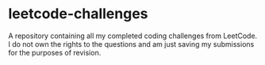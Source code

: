 # leetcode-challenges

A repository containing all my completed coding challenges from LeetCode. I do not own the rights to the questions and am just saving my submissions for the purposes of revision.

